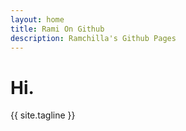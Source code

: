 ```yaml
---
layout: home
title: Rami On Github
description: Ramchilla's Github Pages
---
```

<h1 class="title">Hi.</h1>
<p class="subtitle">{{ site.tagline }}</p>